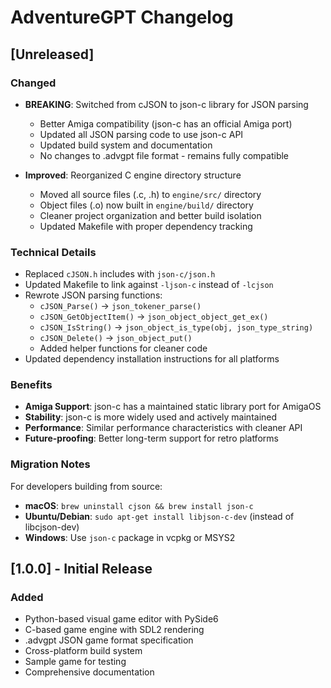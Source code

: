 # AdventureGPT Changelog

## [Unreleased]

### Changed
- **BREAKING**: Switched from cJSON to json-c library for JSON parsing
  - Better Amiga compatibility (json-c has an official Amiga port)
  - Updated all JSON parsing code to use json-c API
  - Updated build system and documentation
  - No changes to .advgpt file format - remains fully compatible

- **Improved**: Reorganized C engine directory structure
  - Moved all source files (.c, .h) to `engine/src/` directory
  - Object files (.o) now built in `engine/build/` directory
  - Cleaner project organization and better build isolation
  - Updated Makefile with proper dependency tracking

### Technical Details
- Replaced `cJSON.h` includes with `json-c/json.h`
- Updated Makefile to link against `-ljson-c` instead of `-lcjson`
- Rewrote JSON parsing functions:
  - `cJSON_Parse()` → `json_tokener_parse()`
  - `cJSON_GetObjectItem()` → `json_object_object_get_ex()`
  - `cJSON_IsString()` → `json_object_is_type(obj, json_type_string)`
  - `cJSON_Delete()` → `json_object_put()`
  - Added helper functions for cleaner code
- Updated dependency installation instructions for all platforms

### Benefits
- **Amiga Support**: json-c has a maintained static library port for AmigaOS
- **Stability**: json-c is more widely used and actively maintained
- **Performance**: Similar performance characteristics with cleaner API
- **Future-proofing**: Better long-term support for retro platforms

### Migration Notes
For developers building from source:
- **macOS**: `brew uninstall cjson && brew install json-c`
- **Ubuntu/Debian**: `sudo apt-get install libjson-c-dev` (instead of libcjson-dev)
- **Windows**: Use `json-c` package in vcpkg or MSYS2

## [1.0.0] - Initial Release

### Added
- Python-based visual game editor with PySide6
- C-based game engine with SDL2 rendering
- .advgpt JSON game format specification
- Cross-platform build system
- Sample game for testing
- Comprehensive documentation 